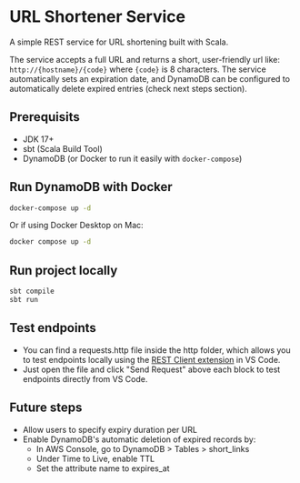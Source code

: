 # URL Shortener Service
A simple REST service for URL shortening built with Scala.

The service accepts a full URL and returns a short, user-friendly url like:
`http://{hostname}/{code}` where `{code}` is 8 characters.
The service automatically sets an expiration date, and DynamoDB can be configured to automatically delete expired entries (check next steps section).

## Prerequisits

- JDK 17+
- sbt (Scala Build Tool)
- DynamoDB
  (or Docker to run it easily with `docker-compose`)

## Run DynamoDB with Docker

```bash
docker-compose up -d
```
Or if using Docker Desktop on Mac:
```bash
docker compose up -d
```

## Run project locally 
```bash
sbt compile
sbt run
```

## Test endpoints
- You can find a requests.http file inside the http folder, which allows you to test endpoints locally using the [REST Client extension](https://marketplace.visualstudio.com/items?itemName=humao.rest-client "REST Client extension") in VS Code.
- Just open the file and click "Send Request" above each block to test endpoints directly from VS Code.

## Future steps
- Allow users to specify expiry duration per URL
- Enable DynamoDB's automatic deletion of expired records by:
	- In AWS Console, go to DynamoDB > Tables > short_links
	- Under Time to Live, enable TTL
	- Set the attribute name to expires_at
